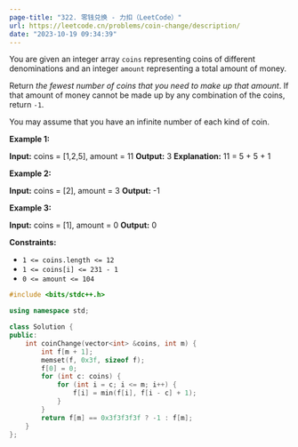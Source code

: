 ```yaml
---
page-title: "322. 零钱兑换 - 力扣（LeetCode）"
url: https://leetcode.cn/problems/coin-change/description/
date: "2023-10-19 09:34:39"
---
```

You are given an integer array `coins` representing coins of different denominations and an integer `amount` representing a total amount of money.

Return *the fewest number of coins that you need to make up that amount*. If that amount of money cannot be made up by any combination of the coins, return `-1`.

You may assume that you have an infinite number of each kind of coin.

**Example 1:**

**Input:** coins = \[1,2,5\], amount = 11
**Output:** 3
**Explanation:** 11 = 5 + 5 + 1

**Example 2:**

**Input:** coins = \[2\], amount = 3
**Output:** -1

**Example 3:**

**Input:** coins = \[1\], amount = 0
**Output:** 0

**Constraints:**

-   `1 <= coins.length <= 12`
-   `1 <= coins[i] <= 231 - 1`
-   `0 <= amount <= 104`

```cpp
#include <bits/stdc++.h>

using namespace std;

class Solution {
public:
    int coinChange(vector<int> &coins, int m) {
        int f[m + 1];
        memset(f, 0x3f, sizeof f);
        f[0] = 0;
        for (int c: coins) {
            for (int i = c; i <= m; i++) {
                f[i] = min(f[i], f[i - c] + 1);
            }
        }
        return f[m] == 0x3f3f3f3f ? -1 : f[m];
    }
};
```